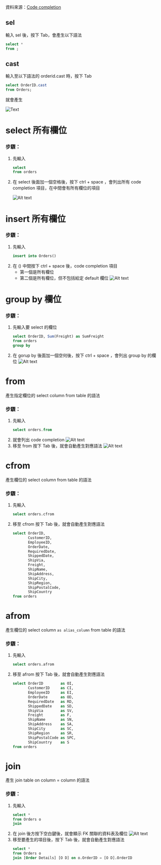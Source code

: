 資料來源：[Code completion](https://www.jetbrains.com/help/datagrip/auto-completing-code.html)

## sel

輸入 sel 後，按下 Tab，會產生以下語法

```sql
select *
from ;
```

## cast

輸入至以下語法的 orderid.cast 時，按下 Tab

```sql
select OrderID.cast
from Orders;
```

就會產生

![Text](./_images/09.png)

# select 所有欄位
### 步驟：
1. 先輸入
    ```sql
    select 
    from orders
    ```
1. 在 select 後面加一個空格後，按下 ctrl + space ，會列出所有 code completion 項目，在中間會有所有欄位的項目
    
    ![Alt text](./_images/04.png)

# insert 所有欄位
### 步驟：
1. 先輸入
    ```sql
    insert into Orders()
    ```
1. 在 () 中間按下 ctrl + space 後，code completion 項目
    - 第一個是所有欄位
    - 第二個是所有欄位，但不包括給定 default 欄位
![Alt text](./_images/05.png)

# group by 欄位
### 步驟：
1. 先輸入要 select 的欄位
    ```sql
    select OrderID, Sum(Freight) as SumFreight
    from orders
    group by 
    ```
1. 在 gorup by 後面加一個空何後，按下 ctrl + space ，會列出 group by 的欄位
![Alt text](./_images/06.png)

# from
產生指定欄位的 select column from table 的語法

### 步驟：
1. 先輸入
    ```sql
    select orders.from
    ```
1. 就會列出 code completion
    ![Alt text](./_images/02.png)
1. 移至 from 按下 Tab 後，就會自動產生對應語法
    ![Alt text](./_images/03.png)

# cfrom
產生欄位的 select column from table 的語法

### 步驟：
1. 先輸入
    ```sql
    select orders.cfrom
    ```
1. 移至 cfrom 按下 Tab 後，就會自動產生對應語法
    ```sql
    select OrderID,
           CustomerID,
           EmployeeID,
           OrderDate,
           RequiredDate,
           ShippedDate,
           ShipVia,
           Freight,
           ShipName,
           ShipAddress,
           ShipCity,
           ShipRegion,
           ShipPostalCode,
           ShipCountry
    from orders
    ```

# afrom
產生欄位的 select column `as alias_column` from table 的語法

### 步驟：
1. 先輸入
    ```sql
    select orders.afrom
    ```
1. 移至 afrom 按下 Tab 後，就會自動產生對應語法
    ```sql
    select OrderID        as OI,
           CustomerID     as CI,
           EmployeeID     as EI,
           OrderDate      as OD,
           RequiredDate   as RD,
           ShippedDate    as SD,
           ShipVia        as SV,
           Freight        as F,
           ShipName       as SN,
           ShipAddress    as SA,
           ShipCity       as SC,
           ShipRegion     as SR,
           ShipPostalCode as SPC,
           ShipCountry    as S
    from orders
    ```

# join
產生 join table on column = column 的語法

### 步驟：
1. 先輸入
    ```sql
    select *
    from Orders o
    join 
    ```
1. 在 join 後方按下空白鍵後，就會顯示 FK 關聯的資料表及欄位
    ![Alt text](./_images/01.png)
1. 移至要產生的項目後，按下 Tab 後，就會自動產生對應語法
    ```sql
    select *
    from Orders o
    join [Order Details] [O D] on o.OrderID = [O D].OrderID
    ```